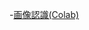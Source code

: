 -[画像認識(Colab)](https://colab.research.google.com/drive/1XAk2B86nDDNHnXvtyITzUuVL9YAn4olH#scrollTo=mTYx6UNKPoKb)
